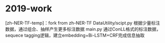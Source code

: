 # 2019-work

[zh-NER-TF-temp]：fork from zh-NER-TF
DataUtility/scipt.py  根据少量标注数据，通过组合、抽样产生更多标注数据
main.py 通过ConLL格式的标注数据，sequece tagging逻辑，建立embedding+Bi-LSTM+CRF完成信息抽取

